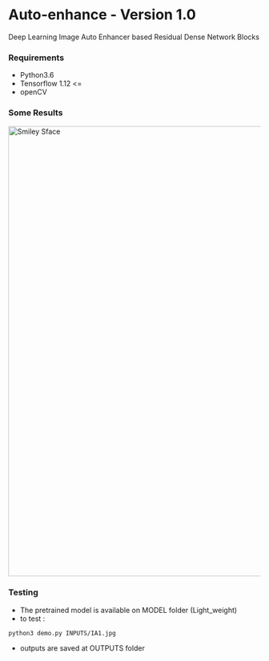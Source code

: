 # Auto-enhance - Version 1.0
Deep Learning Image Auto Enhancer based Residual Dense Network Blocks

### Requirements 
 - Python3.6
 - Tensorflow 1.12 <= 
 - openCV
 

### Some Results
<img src="https://github.com/anish9/Image-Auto-Enhancer/blob/master/OUTPUTS/outs.jpg" alt="Smiley Sface" height="900" width="800">

### Testing 
- The pretrained model is available on MODEL folder (Light_weight)
- to test :

```
python3 demo.py INPUTS/IA1.jpg

```
- outputs are saved at OUTPUTS folder
 
